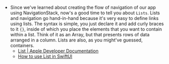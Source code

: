 - Since we've learned about creating the flow of navigation of our app using NavigationStack, now's a good time to tell you about `Lists`. Lists and navigation go hand-in-hand because it's very easy to define links using lists. The syntax is simple, you just declare it and add curly braces to it `{}`, inside of which you place the elements that you want to contain within a list. Think of it as an Array, but that presents rows of data arranged in a column. Lists are also, as you might've guessed, containers.
	- [List | Apple Developer Documentation](https://developer.apple.com/documentation/swiftui/list)
	- [How to use List in SwiftUI](https://youtu.be/tkOnXG-sNks?si=8b7ZVuS72yUOtC85)